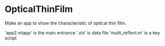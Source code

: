 # OpticalThinFilm
Make an app to show the characteristic of optical thin film.

'app2.mlapp' is the main entrance
'.xls' is data file
'multi_reflect.m' is a key script
